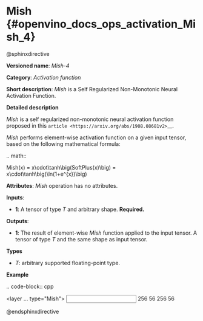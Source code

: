 # Mish {#openvino_docs_ops_activation_Mish_4}

@sphinxdirective

**Versioned name**: *Mish-4*

**Category**: *Activation function*

**Short description**: *Mish* is a Self Regularized Non-Monotonic Neural Activation Function.

**Detailed description**

*Mish* is a self regularized non-monotonic neural activation function proposed in this `article <https://arxiv.org/abs/1908.08681v2>`__.

*Mish* performs element-wise activation function on a given input tensor, based on the following mathematical formula:

.. math::

   Mish(x) = x\cdot\tanh\big(SoftPlus(x)\big) = x\cdot\tanh\big(\ln(1+e^{x})\big)


**Attributes**: *Mish* operation has no attributes.

**Inputs**:

* **1**: A tensor of type *T* and arbitrary shape. **Required.**

**Outputs**:

* **1**: The result of element-wise *Mish* function applied to the input tensor. A tensor of type *T* and the same shape as input tensor.

**Types**

* *T*: arbitrary supported floating-point type.

**Example**

.. code-block:: cpp

   <layer ... type="Mish">
       <input>
           <port id="0">
               <dim>256</dim>
               <dim>56</dim>
           </port>
       </input>
       <output>
           <port id="3">
               <dim>256</dim>
               <dim>56</dim>
           </port>
       </output>
   </layer>


@endsphinxdirective

